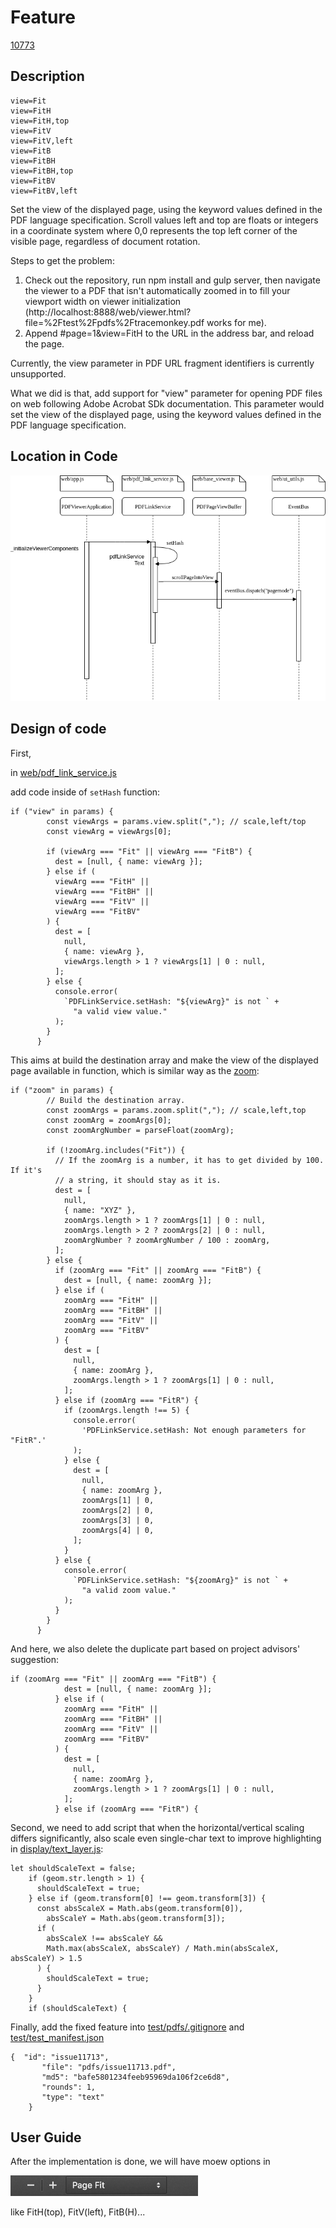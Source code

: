 # Feature

[10773](https://github.com/CSCD01/team_22-project/blob/Documentaion_process/doc/deliverable3/10773.md)

## Description

```
view=Fit
view=FitH
view=FitH,top
view=FitV
view=FitV,left
view=FitB
view=FitBH
view=FitBH,top
view=FitBV
view=FitBV,left
```

Set the view of the displayed page, using the keyword values defined in the PDF language specification. Scroll values left and top are floats or integers in a coordinate system where 0,0 represents the top left corner of the visible page, regardless of document rotation.

Steps to get the problem:

1. Check out the repository, run npm install and gulp server, then navigate the viewer to a PDF that isn't automatically zoomed in to fill your viewport width on viewer initialization (http://localhost:8888/web/viewer.html?file=%2Ftest%2Fpdfs%2Ftracemonkey.pdf works for me).
2. Append #page=1&view=FitH to the URL in the address bar, and reload the page.

Currently, the view parameter in PDF URL fragment identifiers is currently unsupported.

What we did is that, add support for "view" parameter for opening PDF files on web following Adobe Acrobat SDk documentation. This parameter would set the view of the displayed page, using the keyword values defined in the PDF language specification. 

## Location in Code

![UML](https://github.com/CSCD01/team_22-project/blob/Documentaion_process/doc/deliverable3/img/10773_UML.png)

## Design of code

First, 

in [web/pdf_link_service.js](https://github.com/mozilla/pdf.js/blob/master/web/pdf_link_service.js)

add code inside of `setHash` function:

```
if ("view" in params) {
        const viewArgs = params.view.split(","); // scale,left/top
        const viewArg = viewArgs[0];

        if (viewArg === "Fit" || viewArg === "FitB") {
          dest = [null, { name: viewArg }];
        } else if (
          viewArg === "FitH" ||
          viewArg === "FitBH" ||
          viewArg === "FitV" ||
          viewArg === "FitBV"
        ) {
          dest = [
            null,
            { name: viewArg },
            viewArgs.length > 1 ? viewArgs[1] | 0 : null,
          ];
        } else {
          console.error(
            `PDFLinkService.setHash: "${viewArg}" is not ` +
              "a valid view value."
          );
        }
      }
```
This aims at build the destination array and make the view of the displayed page available in function, which is similar way as the [zoom](https://github.com/CSCD01/pdf.js-team22/blob/4893b14a522f6aced286d7fd2f4c79dd2807f6f0/web/pdf_link_service.js#L243):

```
if ("zoom" in params) {
        // Build the destination array.
        const zoomArgs = params.zoom.split(","); // scale,left,top
        const zoomArg = zoomArgs[0];
        const zoomArgNumber = parseFloat(zoomArg);

        if (!zoomArg.includes("Fit")) {
          // If the zoomArg is a number, it has to get divided by 100. If it's
          // a string, it should stay as it is.
          dest = [
            null,
            { name: "XYZ" },
            zoomArgs.length > 1 ? zoomArgs[1] | 0 : null,
            zoomArgs.length > 2 ? zoomArgs[2] | 0 : null,
            zoomArgNumber ? zoomArgNumber / 100 : zoomArg,
          ];
        } else {
          if (zoomArg === "Fit" || zoomArg === "FitB") {
            dest = [null, { name: zoomArg }];
          } else if (
            zoomArg === "FitH" ||
            zoomArg === "FitBH" ||
            zoomArg === "FitV" ||
            zoomArg === "FitBV"
          ) {
            dest = [
              null,
              { name: zoomArg },
              zoomArgs.length > 1 ? zoomArgs[1] | 0 : null,
            ];
          } else if (zoomArg === "FitR") {
            if (zoomArgs.length !== 5) {
              console.error(
                'PDFLinkService.setHash: Not enough parameters for "FitR".'
              );
            } else {
              dest = [
                null,
                { name: zoomArg },
                zoomArgs[1] | 0,
                zoomArgs[2] | 0,
                zoomArgs[3] | 0,
                zoomArgs[4] | 0,
              ];
            }
          } else {
            console.error(
              `PDFLinkService.setHash: "${zoomArg}" is not ` +
                "a valid zoom value."
            );
          }
        }
      }
```
And here, we also delete the duplicate part based on project advisors' suggestion:
```
if (zoomArg === "Fit" || zoomArg === "FitB") {
            dest = [null, { name: zoomArg }];
          } else if (
            zoomArg === "FitH" ||
            zoomArg === "FitBH" ||
            zoomArg === "FitV" ||
            zoomArg === "FitBV"
          ) {
            dest = [
              null,
              { name: zoomArg },
              zoomArgs.length > 1 ? zoomArgs[1] | 0 : null,
            ];
          } else if (zoomArg === "FitR") {
```

Second, we need to add script that when the horizontal/vertical scaling differs significantly, also scale even single-char text to improve highlighting in [display/text_layer.js](https://github.com/mozilla/pdf.js/blob/master/src/display/text_layer.js):

```
let shouldScaleText = false;
    if (geom.str.length > 1) {
      shouldScaleText = true;
    } else if (geom.transform[0] !== geom.transform[3]) {
      const absScaleX = Math.abs(geom.transform[0]),
        absScaleY = Math.abs(geom.transform[3]);
      if (
        absScaleX !== absScaleY &&
        Math.max(absScaleX, absScaleY) / Math.min(absScaleX, absScaleY) > 1.5
      ) {
        shouldScaleText = true;
      }
    }
    if (shouldScaleText) {
```

Finally, add the fixed feature into [test/pdfs/.gitignore](https://github.com/mozilla/pdf.js/blob/master/test/pdfs/.gitignore#146) and [test/test_manifest.json](https://github.com/mozilla/pdf.js/blob/master/test/test_manifest.json#L1110)

```
{  "id": "issue11713",
       "file": "pdfs/issue11713.pdf",
       "md5": "bafe5801234feeb95969da106f2ce6d8",
       "rounds": 1,
       "type": "text"
    }
```

## User Guide

After the implementation is done, we will have moew options in 

<img src="./img/option_1.png" alt="Option" width="300"/>

like FitH(top), FitV(left), FitB(H)...

